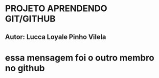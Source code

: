 # PROJETO APRENDENDO GIT/GITHUB


## Autor: Lucca Loyale Pinho Vilela

# essa mensagem foi o outro membro no github
